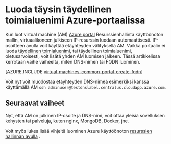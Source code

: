 <properties
   pageTitle="Luo FQDN AM Azure-portaalissa | Microsoft Azure"
   description="Opettele luomaan täydellistä toimialuenimeä tai FQDN Resurssienhallinta,-pohjaiseen virtual machine Azure-portaalissa."
   services="virtual-machines-linux"
   documentationCenter=""
   authors="iainfoulds"
   manager="timlt"
   editor="tysonn"
   tags="azure-resource-manager"/>

<tags
   ms.service="virtual-machines-linux"
   ms.devlang="na"
   ms.topic="article"
   ms.tgt_pltfrm="vm-linux"
   ms.workload="infrastructure-services"
   ms.date="08/23/2016"
   ms.author="iainfou"/>

# <a name="create-a-fully-qualified-domain-name-in-the-azure-portal"></a>Luoda täysin täydellinen toimialuenimi Azure-portaalissa
Kun luot virtual machine (AM) [Azure portal](https://portal.azure.com) Resurssienhallinta käyttöönoton mallin, virtuaalikoneen julkiseen IP-resurssin luodaan automaattisesti. IP-osoitteen avulla voit käyttää etäyhteyden välityksellä AM. Vaikka portaalin ei luoda [täydellinen toimialuenimi](https://en.wikipedia.org/wiki/Fully_qualified_domain_name), tai täydellinen toimialuenimi, oletusarvoisesti, voit lisätä yhden AM luomisen jälkeen. Tässä artikkelissa kerrotaan vaihe vaiheelta, miten DNS-nimen tai FQDN luominen.

[AZURE.INCLUDE [virtual-machines-common-portal-create-fqdn](../../includes/virtual-machines-common-portal-create-fqdn.md)]

Voit nyt voit muodostaa etäyhteyden DNS-nimeä esimerkiksi kanssa käyttämällä AM `ssh adminuser@testdnslabel.centralus.cloudapp.azure.com`.

## <a name="next-steps"></a>Seuraavat vaiheet
Nyt, että AM on julkinen IP-osoite ja DNS-nimi, voit ottaa yleisiä sovelluksen kehysten tai palveluja, kuten nginx, MongoDB, Docker, jne.

Voit myös lukea lisää vihjeitä luominen Azure käyttöönoton [resurssien hallinnan avulla](../azure-resource-manager/resource-group-overview.md) .